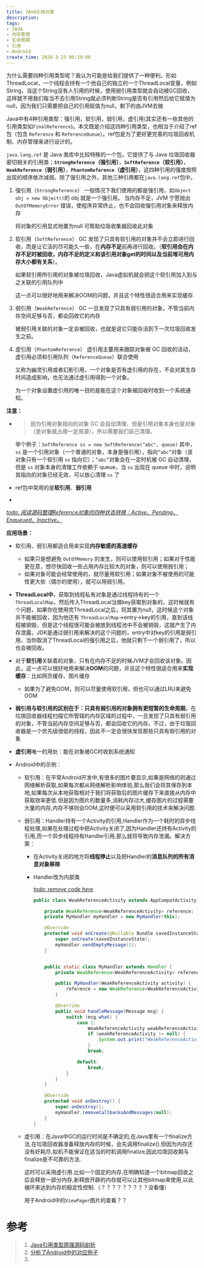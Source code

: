 ```yaml
---
title: JAVA引用对象
description: 
tags:
- JAVA
- 内存管理
- 生命周期
- 引用
- Android
create_time: 2020-3-23 00:19:00
---
```


为什么需要四种引用类型呢？我认为可能是给我们提供了一种便利。形如ThreadLocal，一个线程会持有一个他自己的独立的一个ThreadLocal变量，例如String，当这个String没有人引用的时候，使用弱引用类型就会自动被GC回收，这样就不用我们每当不去引用String就必须判断String是否有引用然后给它赋值为null，因为我们只需要把自己的引用赋值为null，剩下的由JVM去做



Java中有4种引用类型：强引用，软引用，弱引用，虚引用(其实还有一些其他的引用类型如`FinalReference`)。本文既是介绍这四种引用类型，也相当于介绍了ref包（包含 `Reference` 和 `ReferenceQueue`）。ref包是为了更好更完善的垃圾回收机制、内存管理来进行设计的。

`java.lang.ref` 是 Java 类库中比较特殊的一个包，它提供了与 Java 垃圾回收器密切相关的引用类；**`StrongReference`（强引用）**，**`SoftReference`（软引用）**，**`WeakReference`（弱引用）**，**`PhantomReference`（虚引用）**，这四种引用的强度按照出现的顺序依次减弱。除了强引用之外，其他三种引用都在`java.lang.ref`包中。

1. 强引用（`StrongReference`）
   一般情况下我们使用的都是强引用，如`Object obj = new Object()`的 obj 就是一个强引用。
   当内存不足，JVM 宁愿抛出 `OutOfMemoryError` 错误，使程序异常终止，也不会回收强引用对象来释放内存

   将对象的引用显式地置为null 可帮助垃圾收集器回收此对象

2. 软引用（`SoftReference`）
   GC 发现了只具有软引用的对象并不会立即进行回收，而是让它活的尽可能久一些，在**内存不足**前再进行回收。（**软引用会在内存不足时被回收，内存不足的定义和该引用对象get的时间以及当前堆可用内存大小都有关系**）。

   如果软引用所引用的对象被垃圾回收，Java虚拟机就会把这个软引用加入到与之关联的引用队列中

   这一点可以很好地用来解决OOM的问题，并且这个特性很适合用来实现缓存

3. 弱引用（`WeakReference`）
   GC 一旦发现了只具有弱引用的对象，不管当前内存空间足够与否，都会回收它的内存

   被弱引用关联的对象一定会被回收，也就是说它只能存活到下一次垃圾回收发生之前。
   
4. 虚引用（`PhantomReference`）
   虚引用主要用来跟踪对象被 GC 回收的活动，虚引用必须和引用队列（`ReferenceQueue`）联合使用

   又称为幽灵引用或者幻影引用，一个对象是否有虚引用的存在，不会对其生存时间造成影响，也无法通过虚引用得到一个对象。

   为一个对象设置虚引用的唯一目的是能在这个对象被回收时收到一个系统通知。



**注意：**

- > 因为引用对象指向的对象 GC 会自动清理，但是引用对象本身也是对象（是对象就占用一定资源），所以需要我们自己清理。

  举个例子：`SoftReference ss = new SoftReference("abc", queue)`
  其中，`ss` 是一个引用对象（一个普通的对象，本身是强引用），指向`”abc”`对象（该对象只有一个软引用 `ss` 指向它）；`”abc”`对象会在一定时机被 GC 自动清理，但是 `ss` 对象本身的清理工作依赖于 queue，当 `ss` 出现在 queue 中时，说明其指向的对象已经无效，可以放心清理 `ss` 了

- ref包中常用的是**软引用**、**弱引用**

- 

<u>*todo: 阅读源码整理Reference对象的四种状态转换：Active、Pending、Enqueued、Inactive。*</u>

**应用场景：**

- 软引用、弱引用都适合用来实现**内存敏感的高速缓存**
  - 如果只是想避免 `OutOfMemory` 的发生，则可以使用软引用；如果对于性能更在意，想尽快回收一些占用内存比较大的对象，则可以使用弱引用；
  - 如果对象可能会经常使用的，就尽量用软引用；如果对象不被使用的可能性更大些（偶尔的使用），就可以用弱引用。

- **ThreadLocal中**，获取到线程私有对象是通过线程持有的一个`ThreadLocalMap`，然后传入ThreadLocal当做key获取到对象的，这时候就有个问题，如果你在使用完ThreadLocal之后，将其置为null，这时候这个对象并不能被回收，因为他还有 `ThreadLocalMap`->entry->key的引用，直到该线程被销毁，但是这个线程很可能会被放到线程池中不会被销毁，这就产生了内存泄露，JDK是通过弱引用来解决的这个问题的，entry中对key的引用是弱引用，当你取消了ThreadLocal的强引用之后，他就只剩下一个弱引用了，所以也会被回收。

- 对于**软引用**关联着的对象，只有在内存不足的时候JVM才会回收该对象。因此，这一点可以很好地用来解决**OOM**的问题，并且这个特性很适合用来**实现缓存**：比如网页缓存、图片缓存

  - 如果为了避免OOM，则可以尽量使用软引用，但也可以通过LRU来避免OOM

- **弱引用与软引用的区别在于：只具有弱引用的对象拥有更短暂的生命周期**。在垃圾回收器线程扫描它所管辖的内存区域的过程中，一旦发现了只具有弱引用的对象，不管当前内存空间足够与否，都会回收它的内存。不过，由于垃圾回收器是一个优先级很低的线程，因此不一定会很快发现那些只具有弱引用的对象

- **虚引用**唯一的用处：能在对象被GC时收到系统通知

- Android中的示例：

  - 软引用：在平常Android开发中,有很多的图片要显示,如果是网络的则通过网络解析获取,如果每次都从网络解析影响体验,那么我们会将其保存到本地,如果每次从本地获取相对于我们将获取后的图片缓存下来直接从内存中获取效率更低.但是因为图片的数量多,消耗内存过大,缓存图片的过程需要大量的内存,内存不够则会OOM,这时便可以采用软引用的技术来解决问题.

  - 弱引用：Handler持有一个Activity的引用,Handler作为一个耗时的异步线程处理,如果在处理过程中把Activity关闭了,因为Handler还持有Activity的引用,而一个异步线程持有Handler引用,那么就将导致内存泄漏。解决方案：

    - 在Activity关闭的地方将**线程停止**以及把Handler的**消息队列的所有消息对象移除**

    - Handler改为内部类

      <u>*todo: remove code here*</u>

      ``` java
      public class WeakReferenceActivity extends AppCompatActivity {
      
          private WeakReference<WeakReferenceActivity> reference;
          private MyHandler myHandler = new MyHandler(this);
      
          @Override
          protected void onCreate(@Nullable Bundle savedInstanceState) {
              super.onCreate(savedInstanceState);
              myHandler.sendEmptyMessage(1);
          }
      
      
          public static class MyHandler extends Handler {
              private WeakReference<WeakReferenceActivity> reference;
      
              public MyHandler(WeakReferenceActivity activity) {
                  reference = new WeakReference<WeakReferenceActivity>(activity);
              }
      
              @Override
              public void handleMessage(Message msg) {
                  switch (msg.what) {
                      case 1:
                          WeakReferenceActivity weakReferenceActivity = (WeakReferenceActivity) reference.get();
                          if (weakReferenceActivity != null) {
                              System.out.print("WeakReferenceActivity");
                          }
                          break;
      
                      default:
                          break;
                  }
              }
          }
      
          @Override
          protected void onDestroy() {
              super.onDestroy();
              myHandler.removeCallbacksAndMessages(null);
          }
      }
      ```

  - 虚引用：在Java中GC的运行时间是不确定的,在Java里有一个finalize方法,在垃圾回收器准备释放内存的时候，会先调用finalize().但因为内存还没有好耗尽,拟机不能保证在适当的时机调用finalize,因此垃圾回收期与finalize是不可靠的方法.

    这时可以采用虚引用.比如一个固定的内存,在明确知道一个bitmap回收之后会释放一部分内存,新释放开辟的内存就可以让其他bitmap来使用,以此循环来达到内存的稳定性控制.（？？？？？？？？？没看懂）

    用于Android中的`ViewPager`图片的查看？？

# 参考

> 1. [Java引用类型原理源码剖析](https://cloud.tencent.com/developer/article/1484113)
> 2. [分析了Android中的对应例子](https://www.jianshu.com/p/017009abf0cf)
> 3. 

